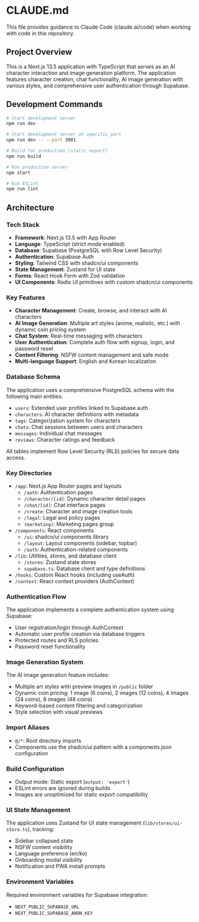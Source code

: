 # CLAUDE.md

This file provides guidance to Claude Code (claude.ai/code) when working with code in this repository.

## Project Overview

This is a Next.js 13.5 application with TypeScript that serves as an AI character interaction and image generation platform. The application features character creation, chat functionality, AI image generation with various styles, and comprehensive user authentication through Supabase.

## Development Commands

```bash
# Start development server
npm run dev

# Start development server on specific port
npm run dev -- --port 3001

# Build for production (static export)
npm run build

# Run production server
npm start

# Run ESLint
npm run lint
```

## Architecture

### Tech Stack
- **Framework**: Next.js 13.5 with App Router
- **Language**: TypeScript (strict mode enabled)
- **Database**: Supabase (PostgreSQL with Row Level Security)
- **Authentication**: Supabase Auth
- **Styling**: Tailwind CSS with shadcn/ui components
- **State Management**: Zustand for UI state
- **Forms**: React Hook Form with Zod validation
- **UI Components**: Radix UI primitives with custom shadcn/ui components

### Key Features
- **Character Management**: Create, browse, and interact with AI characters
- **AI Image Generation**: Multiple art styles (anime, realistic, etc.) with dynamic coin pricing system
- **Chat System**: Real-time messaging with characters
- **User Authentication**: Complete auth flow with signup, login, and password reset
- **Content Filtering**: NSFW content management and safe mode
- **Multi-language Support**: English and Korean localization

### Database Schema
The application uses a comprehensive PostgreSQL schema with the following main entities:
- `users`: Extended user profiles linked to Supabase auth
- `characters`: AI character definitions with metadata
- `tags`: Categorization system for characters
- `chats`: Chat sessions between users and characters  
- `messages`: Individual chat messages
- `reviews`: Character ratings and feedback

All tables implement Row Level Security (RLS) policies for secure data access.

### Key Directories
- `/app`: Next.js App Router pages and layouts
  - `/auth`: Authentication pages
  - `/character/[id]`: Dynamic character detail pages
  - `/chat/[id]`: Chat interface pages
  - `/create`: Character and image creation tools
  - `/legal`: Legal and policy pages
  - `(marketing)`: Marketing pages group
- `/components`: React components
  - `/ui`: shadcn/ui components library
  - `/layout`: Layout components (sidebar, topbar)
  - `/auth`: Authentication-related components
- `/lib`: Utilities, stores, and database client
  - `/stores`: Zustand state stores
  - `supabase.ts`: Database client and type definitions
- `/hooks`: Custom React hooks (including useAuth)
- `/context`: React context providers (AuthContext)

### Authentication Flow
The application implements a complete authentication system using Supabase:
- User registration/login through AuthContext
- Automatic user profile creation via database triggers
- Protected routes and RLS policies
- Password reset functionality

### Image Generation System
The AI image generation feature includes:
- Multiple art styles with preview images in `/public` folder
- Dynamic coin pricing: 1 image (6 coins), 2 images (12 coins), 4 images (24 coins), 8 images (48 coins)
- Keyword-based content filtering and categorization
- Style selection with visual previews

### Import Aliases
- `@/*`: Root directory imports
- Components use the shadcn/ui pattern with a components.json configuration

### Build Configuration
- Output mode: Static export (`output: 'export'`)
- ESLint errors are ignored during builds
- Images are unoptimized for static export compatibility

### UI State Management
The application uses Zustand for UI state management (`lib/stores/ui-store.ts`), tracking:
- Sidebar collapsed state
- NSFW content visibility
- Language preference (en/ko)
- Onboarding modal visibility
- Notification and PWA install prompts

### Environment Variables
Required environment variables for Supabase integration:
- `NEXT_PUBLIC_SUPABASE_URL`
- `NEXT_PUBLIC_SUPABASE_ANON_KEY`